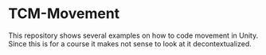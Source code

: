 # TCM-Movement
 This repository shows several examples on how to code movement in Unity. Since this is for a course it makes not sense to look at it decontextualized.
